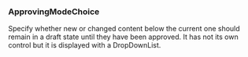 ### ApprovingModeChoice

Specify whether new or changed content below the current one should remain in a draft state until they have been approved. It has not its own control but it is displayed with a DropDownList.